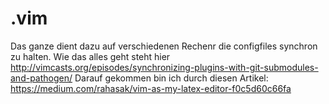 # .vim
Das ganze dient dazu auf verschiedenen Rechenr die configfiles synchron zu halten. Wie das alles geht steht hier http://vimcasts.org/episodes/synchronizing-plugins-with-git-submodules-and-pathogen/
Darauf gekommen bin ich durch diesen Artikel: https://medium.com/rahasak/vim-as-my-latex-editor-f0c5d60c66fa

